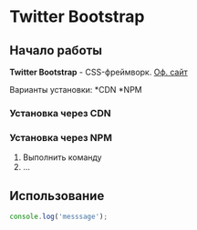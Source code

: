 # Twitter Bootstrap

## Начало работы
**Twitter Bootstrap** - CSS-фреймворк. [Оф. сайт](http://getbootstrap.com)

Варианты установки:
*CDN
*NPM

### Установка через CDN



### Установка через NPM

1. Выполнить команду
2. ...

## Использование

```javascript
console.log('messsage');
```

  


